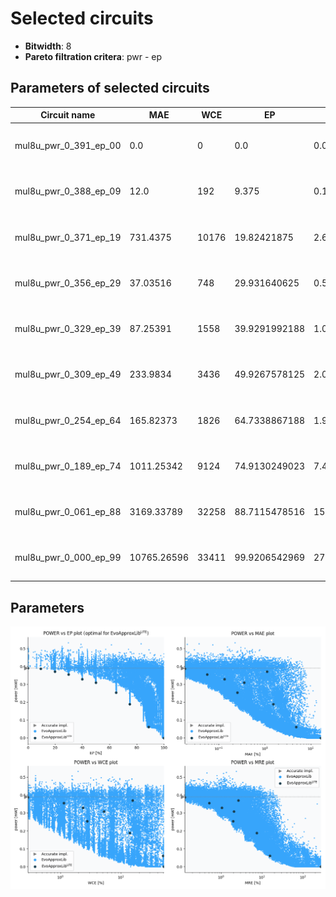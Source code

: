 
Selected circuits
===================
 - **Bitwidth**: 8
 - **Pareto filtration critera**: pwr - ep


Parameters of selected circuits
----------------------------

| Circuit name | MAE | WCE | EP | MRE | Download |
| --- |  --- | --- | --- | --- | --- | 
| mul8u_pwr_0_391_ep_00 | 0.0 | 0 | 0.0 | 0.0 |  [Verilog generic](mul8u_pwr_0_391_ep_00_gen.v) [Verilog PDK45](mul8u_pwr_0_391_ep_00_pdk45.v)  [C](mul8u_pwr_0_391_ep_00.c) |
| mul8u_pwr_0_388_ep_09 | 12.0 | 192 | 9.375 | 0.1290791119 |  [Verilog generic](mul8u_pwr_0_388_ep_09_gen.v) [Verilog PDK45](mul8u_pwr_0_388_ep_09_pdk45.v)  [C](mul8u_pwr_0_388_ep_09.c) |
| mul8u_pwr_0_371_ep_19 | 731.4375 | 10176 | 19.82421875 | 2.6384056738 |  [Verilog generic](mul8u_pwr_0_371_ep_19_gen.v) [Verilog PDK45](mul8u_pwr_0_371_ep_19_pdk45.v)  [C](mul8u_pwr_0_371_ep_19.c) |
| mul8u_pwr_0_356_ep_29 | 37.03516 | 748 | 29.931640625 | 0.5138953143 |  [Verilog generic](mul8u_pwr_0_356_ep_29_gen.v) [Verilog PDK45](mul8u_pwr_0_356_ep_29_pdk45.v)  [C](mul8u_pwr_0_356_ep_29.c) |
| mul8u_pwr_0_329_ep_39 | 87.25391 | 1558 | 39.9291992188 | 1.0449041894 |  [Verilog generic](mul8u_pwr_0_329_ep_39_gen.v) [Verilog PDK45](mul8u_pwr_0_329_ep_39_pdk45.v)  [C](mul8u_pwr_0_329_ep_39.c) |
| mul8u_pwr_0_309_ep_49 | 233.9834 | 3436 | 49.9267578125 | 2.0645403357 |  [Verilog generic](mul8u_pwr_0_309_ep_49_gen.v) [Verilog PDK45](mul8u_pwr_0_309_ep_49_pdk45.v)  [C](mul8u_pwr_0_309_ep_49.c) |
| mul8u_pwr_0_254_ep_64 | 165.82373 | 1826 | 64.7338867188 | 1.9859357887 |  [Verilog generic](mul8u_pwr_0_254_ep_64_gen.v) [Verilog PDK45](mul8u_pwr_0_254_ep_64_pdk45.v)  [C](mul8u_pwr_0_254_ep_64.c) |
| mul8u_pwr_0_189_ep_74 | 1011.25342 | 9124 | 74.9130249023 | 7.4580379643 |  [Verilog generic](mul8u_pwr_0_189_ep_74_gen.v) [Verilog PDK45](mul8u_pwr_0_189_ep_74_pdk45.v)  [C](mul8u_pwr_0_189_ep_74.c) |
| mul8u_pwr_0_061_ep_88 | 3169.33789 | 32258 | 88.7115478516 | 15.6569060675 |  [Verilog generic](mul8u_pwr_0_061_ep_88_gen.v) [Verilog PDK45](mul8u_pwr_0_061_ep_88_pdk45.v)  [C](mul8u_pwr_0_061_ep_88.c) |
| mul8u_pwr_0_000_ep_99 | 10765.26596 | 33411 | 99.9206542969 | 273.171936268 |  [Verilog generic](mul8u_pwr_0_000_ep_99_gen.v) [Verilog PDK45](mul8u_pwr_0_000_ep_99_pdk45.v)  [C](mul8u_pwr_0_000_ep_99.c) |
    
Parameters
--------------
![Parameters figure](fig.png)
             